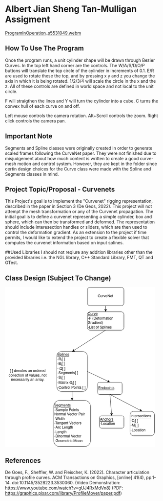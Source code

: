 # Albert Jian Sheng Tan-Mulligan Assigment
[ProgramInOperation_s5531049.webm](https://github.com/AlbertTM8/Animation-Software-Engineering-Project/assets/115167346/68e84a58-f2ca-46bb-b190-dcd593680d59)

## How To Use The Program
Once the program runs, a unit cylinder shape will be drawn through Bezier Curves. In the top left hand corner are the controls. The W/A/S/D/O/P buttons will translate the top circle of the cylinder in increments of 0.1. E/R are used to rotate these the top, and by pressing x y and z you change the axis in which it is being rotated. 1/2/3/4 will scale the circle in the x and the z. All of these controls are defined in world space and not local to the unit circle. 

F will straigthen the lines and Y will turn the cylinder into a cube. C turns the convex hull of each curve on and off.

Left mouse controls the camera rotation. Alt+Scroll controls the zoom. Right click controls the camera pan.

## Important Note
Segments and Spline classes were originally created in order to generate scaled frames following the CurveNet paper. They were not finished due to misjudgement about how much content is written to create a good curve-mesh motion and control system. However, they are kept in the folder since certin design choices for the Curve class were made with the Spline and Segments classes in mind. 

## Project Topic/Proposal - Curvenets
This Project's goal is to implement the "Curvenet" rigging representation, described in the paper in Section 3 (De Geos, 2022). This project will not attempt the mesh transformation or any of the Curvenet propagation. The initial goal is to define a curvenet representing a simple cylinder, box and sphere, which can then be transformed and deformed. The representation should include interesection handles or sliders, which are then used to control the deformation gradient. As an extension to the project if time permits, I  would like to extend the project to create a flexible solver that computes the curvenet information based on input splines. 

##Used Libraries
I should not reqiure any addition libraries other than the provided libraries i.e. the NGL library, C++ Standard Library, FMT, QT and GTest.

## Class Design (Subject To Change)
![](./ASE%20Class%20Diagram%20-%20Albert%20Tan-Mulligan.png)
## References
De Goes, F., Sheffler, W. and Fleischer, K. (2022). Character articulation through profile curves. ACM Transactions on Graphics, [online] 41(4), pp.1–14. doi:10.1145/3528223.3530060. (Video Demonstration: https://www.youtube.com/watch?v=gUJ4RxMdVn8) (PDF: https://graphics.pixar.com/library/ProfileMover/paper.pdf)
